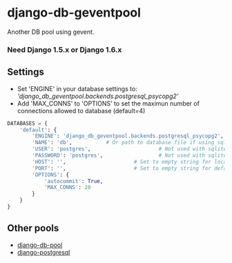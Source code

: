django-db-geventpool
====================

Another DB pool using gevent.

### Need Django 1.5.x or Django 1.6.x



Settings
---------

  * Set 'ENGINE' in your database settings to: <i>'django_db_geventpool.backends.postgresql_psycopg2'</i>
  * Add 'MAX_CONNS' to 'OPTIONS' to set the maximun number of connections allowed to database (default=4)

```python
DATABASES = {
    'default': {
        'ENGINE': 'django_db_geventpool.backends.postgresql_psycopg2',
        'NAME': 'db',           # Or path to database file if using sqlite3.
        'USER': 'postgres',                      # Not used with sqlite3.
        'PASSWORD': 'postgres',                  # Not used with sqlite3.
        'HOST': '',                      # Set to empty string for localhost. Not used with sqlite3.
        'PORT': '',                      # Set to empty string for default. Not used with sqlite3.
        'OPTIONS': {
            'autocommit': True,
            'MAX_CONNS': 20
        }
    }
}
```

Other pools
------------

* [django-db-pool](https://github.com/gmcguire/django-db-pool)
* [django-postgresql](https://github.com/kennethreitz/django-postgrespool)